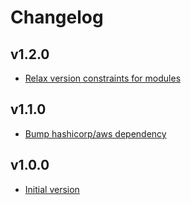 # Changelog

## v1.2.0

- [Relax version constraints for modules](https://github.com/babbel/terraform-aws-nlb-for-apigateway-vpc-link/pull/17)

## v1.1.0

- [Bump hashicorp/aws dependency](https://github.com/babbel/terraform-aws-nlb-for-apigateway-vpc-link/pull/10)

## v1.0.0

- [Initial version](https://github.com/babbel/terraform-aws-nlb-for-apigateway-vpc-link/pull/1)
